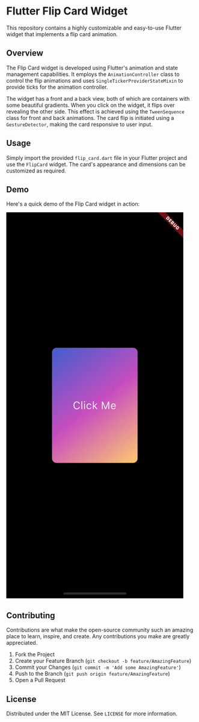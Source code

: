 # Flutter Flip Card Widget

This repository contains a highly customizable and easy-to-use Flutter widget that implements a flip card animation.

## Overview

The Flip Card widget is developed using Flutter's animation and state management capabilities. It employs the `AnimationController` class to control the flip animations and uses `SingleTickerProviderStateMixin` to provide ticks for the animation controller.

The widget has a front and a back view, both of which are containers with some beautiful gradients. When you click on the widget, it flips over revealing the other side. This effect is achieved using the `TweenSequence` class for front and back animations. The card flip is initiated using a `GestureDetector`, making the card responsive to user input.

## Usage

Simply import the provided `flip_card.dart` file in your Flutter project and use the `FlipCard` widget. The card's appearance and dimensions can be customized as required.

## Demo

Here's a quick demo of the Flip Card widget in action:

![Demo](./ezgif.com-video-to-gif.gif)

## Contributing

Contributions are what make the open-source community such an amazing place to learn, inspire, and create. Any contributions you make are greatly appreciated.

1. Fork the Project
2. Create your Feature Branch (`git checkout -b feature/AmazingFeature`)
3. Commit your Changes (`git commit -m 'Add some AmazingFeature'`)
4. Push to the Branch (`git push origin feature/AmazingFeature`)
5. Open a Pull Request

## License

Distributed under the MIT License. See `LICENSE` for more information.
